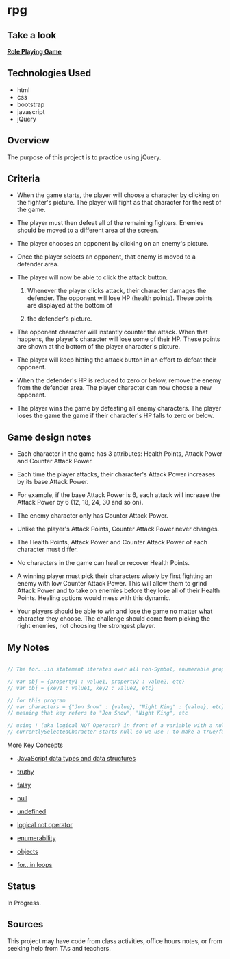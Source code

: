 # rpg

## Take a look

**[Role Playing Game](https://andrewpetersondev.github.io/rpg/)**

## Technologies Used

- html
- css
- bootstrap
- javascript
- jQuery

## Overview

The purpose of this project is to practice using jQuery.

## Criteria

- When the game starts, the player will choose a character by clicking on the fighter's picture. The player will fight as that character for the rest of the game.

- The player must then defeat all of the remaining fighters. Enemies should be moved to a different area of the screen.

- The player chooses an opponent by clicking on an enemy's picture.

- Once the player selects an opponent, that enemy is moved to a defender area.

- The player will now be able to click the attack button.

  1. Whenever the player clicks attack, their character damages the defender. The opponent will lose HP (health points). These points are displayed at the bottom of

  1. the defender's picture.

* The opponent character will instantly counter the attack. When that happens, the player's character will lose some of their HP. These points are shown at the bottom of the player character's picture.

* The player will keep hitting the attack button in an effort to defeat their opponent.

* When the defender's HP is reduced to zero or below, remove the enemy from the defender area. The player character can now choose a new opponent.

* The player wins the game by defeating all enemy characters. The player loses the game the game if their character's HP falls to zero or below.

## Game design notes

- Each character in the game has 3 attributes: Health Points, Attack Power and Counter Attack Power.

- Each time the player attacks, their character's Attack Power increases by its base Attack Power.

- For example, if the base Attack Power is 6, each attack will increase the Attack Power by 6 (12, 18, 24, 30 and so on).

- The enemy character only has Counter Attack Power.

- Unlike the player's Attack Points, Counter Attack Power never changes.

- The Health Points, Attack Power and Counter Attack Power of each character must differ.

- No characters in the game can heal or recover Health Points.

- A winning player must pick their characters wisely by first fighting an enemy with low Counter Attack Power. This will allow them to grind Attack Power and to take on enemies before they lose all of their Health Points. Healing options would mess with this dynamic.

- Your players should be able to win and lose the game no matter what character they choose. The challenge should come from picking the right enemies, not choosing the strongest player.

## My Notes

```javascript

// The for...in statement iterates over all non-Symbol, enumerable properties of an object.

// var obj = {property1 : value1, property2 : value2, etc}
// var obj = {key1 : value1, key2 : value2, etc}

// for this program
// var characters = {"Jon Snow" : {value}, "Night King" : {value}, etc}
// meaning that key refers to "Jon Snow", "Night King", etc

// using ! (aka logical NOT Operator) in front of a variable with a null value makes it a true statement
// currentlySelectedCharacter starts null so we use ! to make a true/false statement that can run after a character is selected
```

More Key Concepts

- [JavaScript data types and data structures](https://developer.mozilla.org/en-US/docs/Web/JavaScript/Data_structures)

- [truthy](https://developer.mozilla.org/en-US/docs/Glossary/Truthy)

- [falsy](https://developer.mozilla.org/en-US/docs/Glossary/Falsy)

- [null](https://developer.mozilla.org/en-US/docs/Web/JavaScript/Reference/Global_Objects/null)

- [undefined](https://developer.mozilla.org/en-US/docs/Web/JavaScript/Reference/Global_Objects/undefined)

- [logical not operator](https://developer.mozilla.org/en-US/docs/Web/JavaScript/Reference/Operators/Logical_Operators)

- [enumerability](https://developer.mozilla.org/en-US/docs/Web/JavaScript/Enumerability_and_ownership_of_properties)

- [objects](https://developer.mozilla.org/en-US/docs/Web/JavaScript/Reference/Global_Objects/Object)

- [for...in loops]()

## Status

In Progress.

## Sources

This project may have code from class activities, office hours notes, or from seeking help from TAs and teachers.
